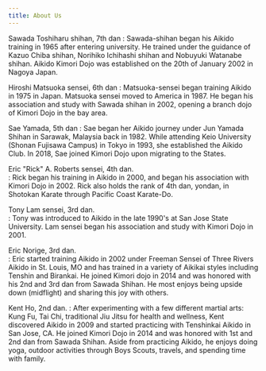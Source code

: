 ```yaml
---
title: About Us
---
```


Sawada Toshiharu shihan, 7th dan
: Sawada-shihan began his Aikido training in 1965 after entering university.  He trained under the guidance of Kazuo Chiba shihan, Norihiko Ichihashi shihan and Nobuyuki Watanabe shihan.  Aikido Kimori Dojo was established on the 20th of January 2002 in Nagoya Japan.

Hiroshi Matsuoka sensei, 6th dan
: Matsuoka-sensei began training Aikido in 1975 in Japan.  Matsuoka sensei moved to America in 1987.  He began his association and study with Sawada shihan in 2002, opening a branch dojo of Kimori Dojo in the bay area.

Sae Yamada, 5th dan
:  Sae began her Aikido journey under Jun Yamada Shihan in Sarawak, Malaysia back in 1982.  While attending Keio University (Shonan Fujisawa Campus) in Tokyo in 1993, she established the Aikido Club. In 2018, Sae joined Kimori Dojo upon migrating to the States.

Eric "Rick" A. Roberts sensei, 4th dan.  
: Rick began his training in Aikido in 2000, and began his association with Kimori Dojo in 2002.  Rick also holds the rank of 4th dan, yondan, in Shotokan Karate through Pacific Coast Karate-Do.

Tony Lam sensei, 3rd dan.  
: Tony was introduced to Aikido in the late 1990's at San Jose State University. Lam sensei began his association and study with Kimori Dojo in 2001.

Eric Norige, 3rd dan.  
: Eric started training Aikido in 2002 under Freeman Sensei of Three Rivers Aikido in St. Louis, MO and has trained in a variety of Aikikai styles including Tenshin and Birankai.  He joined Kimori dojo in 2014 and was honored with his 2nd and 3rd dan from Sawada Shihan. He most enjoys being upside down (midflight) and sharing this joy with others.

Kent Ho, 2nd dan. 
: After experimenting with a few different martial arts: Kung Fu, Tai Chi, traditional Jiu Jitsu for health and wellness, Kent discovered Aikido in 2009 and started practicing with Tenshinkai Aikido in San Jose, CA. He joined Kimori Dojo in 2014 and was honored with 1st and 2nd dan from Sawada Shihan. Aside from practicing Aikido, he enjoys doing yoga, outdoor activities through Boys Scouts, travels, and spending time with family.  

